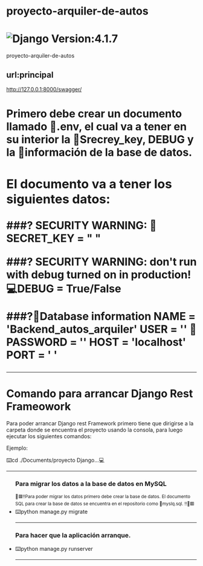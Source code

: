 # proyecto-arquiler-de-autos
<h1><img src="https://img.shields.io/badge/Django-092E20?style=for-the-badge&logo=django&logoColor=white" title="Django"/> Version:4.1.7</h1>

proyecto-arquiler-de-autos



## url:principal
http://127.0.0.1:8000/swagger/

<h1>Primero debe crear un documento llamado 📄.env, el cual va a 
 tener en su interior la 🔐Srecrey_key,  DEBUG y la 📝información de la base de datos.
</1>

<div>
 <h3> El documento  va a tener los siguientes datos:</h3>
 ###? SECURITY WARNING: 
🔐SECRET_KEY = " "

###? SECURITY WARNING: don't run with debug turned on in production!
💻DEBUG = True/False

###?📄Database information
NAME = 'Backend_autos_arquiler'
USER = ''
🔐PASSWORD =  ''
HOST =  'localhost'
PORT = ' '
</div>
<hr>


<h1>Comando para arrancar Django Rest  Frameowork</h1>
<p>Para poder arrancar Django rest Framework primero tiene que dirigirse a la carpeta donde
se encuentra el proyecto usando la consola, para luego ejecutar los siguientes comandos:</p>

<div>
<p>Ejemplo:</p>
<p>⌨️cd ./Documents/proyecto Django...💻</p>
</div>

<hr>
<ul>
<h3>Para migrar los datos a la base de datos en MySQL</h3>
 <small>
 🔴🟥‼️Para poder migrar los datos primero debe crear la base de datos. El documento SQL para crear la base de datos se encuentra en el repositorio como 📄myslq.sql.
  ‼️🔴🟥
 </small>
 
 <li>⌨️python manage.py migrate</li>
<hr>
<h3>Para hacer que la aplicación arranque.</h3>
 <li>⌨️python manage.py runserver</li>
<hr>

</ul>
